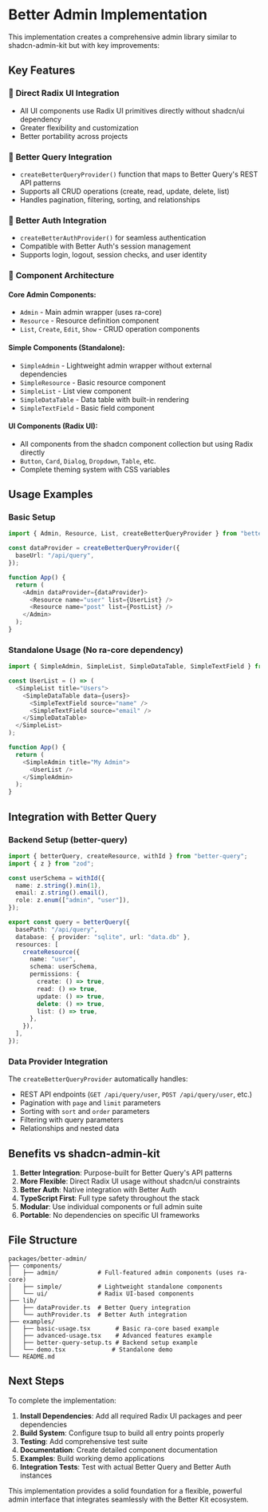 # Better Admin Implementation

This implementation creates a comprehensive admin library similar to shadcn-admin-kit but with key improvements:

## Key Features

### 🎯 **Direct Radix UI Integration**
- All UI components use Radix UI primitives directly without shadcn/ui dependency
- Greater flexibility and customization
- Better portability across projects

### 🔗 **Better Query Integration** 
- `createBetterQueryProvider()` function that maps to Better Query's REST API patterns
- Supports all CRUD operations (create, read, update, delete, list)
- Handles pagination, filtering, sorting, and relationships

### 🔐 **Better Auth Integration**
- `createBetterAuthProvider()` for seamless authentication
- Compatible with Better Auth's session management
- Supports login, logout, session checks, and user identity

### 📱 **Component Architecture**

#### Core Admin Components:
- `Admin` - Main admin wrapper (uses ra-core)
- `Resource` - Resource definition component
- `List`, `Create`, `Edit`, `Show` - CRUD operation components

#### Simple Components (Standalone):
- `SimpleAdmin` - Lightweight admin wrapper without external dependencies
- `SimpleResource` - Basic resource component
- `SimpleList` - List view component
- `SimpleDataTable` - Data table with built-in rendering
- `SimpleTextField` - Basic field component

#### UI Components (Radix UI):
- All components from the shadcn component collection but using Radix directly
- `Button`, `Card`, `Dialog`, `Dropdown`, `Table`, etc.
- Complete theming system with CSS variables

## Usage Examples

### Basic Setup
```typescript
import { Admin, Resource, List, createBetterQueryProvider } from "better-admin";

const dataProvider = createBetterQueryProvider({
  baseUrl: "/api/query",
});

function App() {
  return (
    <Admin dataProvider={dataProvider}>
      <Resource name="user" list={UserList} />
      <Resource name="post" list={PostList} />
    </Admin>
  );
}
```

### Standalone Usage (No ra-core dependency)
```typescript
import { SimpleAdmin, SimpleList, SimpleDataTable, SimpleTextField } from "better-admin";

const UserList = () => (
  <SimpleList title="Users">
    <SimpleDataTable data={users}>
      <SimpleTextField source="name" />
      <SimpleTextField source="email" />
    </SimpleDataTable>
  </SimpleList>
);

function App() {
  return (
    <SimpleAdmin title="My Admin">
      <UserList />
    </SimpleAdmin>
  );
}
```

## Integration with Better Query

### Backend Setup (better-query)
```typescript
import { betterQuery, createResource, withId } from "better-query";
import { z } from "zod";

const userSchema = withId({
  name: z.string().min(1),
  email: z.string().email(),
  role: z.enum(["admin", "user"]),
});

export const query = betterQuery({
  basePath: "/api/query",
  database: { provider: "sqlite", url: "data.db" },
  resources: [
    createResource({
      name: "user",
      schema: userSchema,
      permissions: {
        create: () => true,
        read: () => true,
        update: () => true,
        delete: () => true,
        list: () => true,
      },
    }),
  ],
});
```

### Data Provider Integration
The `createBetterQueryProvider` automatically handles:
- REST API endpoints (`GET /api/query/user`, `POST /api/query/user`, etc.)
- Pagination with `page` and `limit` parameters
- Sorting with `sort` and `order` parameters
- Filtering with query parameters
- Relationships and nested data

## Benefits vs shadcn-admin-kit

1. **Better Integration**: Purpose-built for Better Query's API patterns
2. **More Flexible**: Direct Radix UI usage without shadcn/ui constraints  
3. **Better Auth**: Native integration with Better Auth
4. **TypeScript First**: Full type safety throughout the stack
5. **Modular**: Use individual components or full admin suite
6. **Portable**: No dependencies on specific UI frameworks

## File Structure

```
packages/better-admin/
├── components/
│   ├── admin/           # Full-featured admin components (uses ra-core)
│   ├── simple/          # Lightweight standalone components
│   └── ui/              # Radix UI-based components
├── lib/
│   ├── dataProvider.ts  # Better Query integration
│   └── authProvider.ts  # Better Auth integration
├── examples/
│   ├── basic-usage.tsx       # Basic ra-core based example
│   ├── advanced-usage.tsx    # Advanced features example
│   ├── better-query-setup.ts # Backend setup example
│   └── demo.tsx             # Standalone demo
└── README.md
```

## Next Steps

To complete the implementation:

1. **Install Dependencies**: Add all required Radix UI packages and peer dependencies
2. **Build System**: Configure tsup to build all entry points properly
3. **Testing**: Add comprehensive test suite
4. **Documentation**: Create detailed component documentation
5. **Examples**: Build working demo applications
6. **Integration Tests**: Test with actual Better Query and Better Auth instances

This implementation provides a solid foundation for a flexible, powerful admin interface that integrates seamlessly with the Better Kit ecosystem.